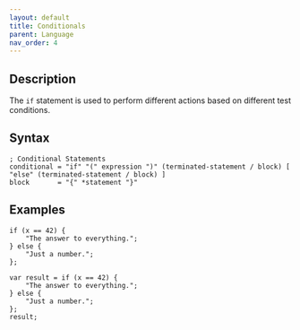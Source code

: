 ```yaml
---
layout: default
title: Conditionals
parent: Language
nav_order: 4
---
```


## Description

The `if` statement is used to perform different actions based on different test conditions. 

## Syntax

```abnf
; Conditional Statements
conditional = "if" "(" expression ")" (terminated-statement / block) [ "else" (terminated-statement / block) ]
block       = "{" *statement "}"
```

## Examples

```xs
if (x == 42) {
    "The answer to everything.";
} else {
    "Just a number.";
};
```

```xs
var result = if (x == 42) {
    "The answer to everything.";
} else {
    "Just a number.";
};
result;
```